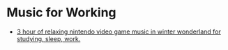 # Music for Working

- [3 hour of relaxing nintendo video game music in winter wonderland for studying, sleep, work.
](https://www.youtube.com/watch?v=GN-3ZmkQwd0)
